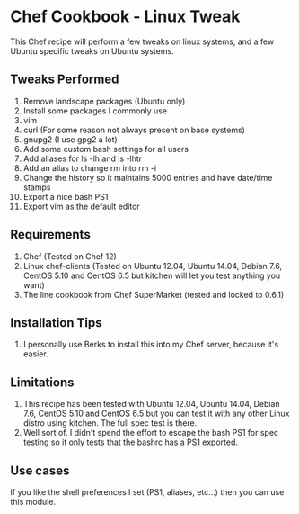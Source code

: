 Chef Cookbook - Linux Tweak
==============

This Chef recipe will perform a few tweaks on linux systems, and a few Ubuntu specific tweaks on Ubuntu systems.


Tweaks Performed
------------
1. Remove landscape packages (Ubuntu only)
2. Install some packages I commonly use
  1. vim
  2. curl (For some reason not always present on base systems)
  3. gnupg2 (I use gpg2 a lot)
3. Add some custom bash settings for all users
  1. Add aliases for ls -lh and ls -lhtr
  2. Add an alias to change rm into rm -i
  3. Change the history so it maintains 5000 entries and have date/time stamps
  4. Export a nice bash PS1
  5. Export vim as the default editor

Requirements
------------
1. Chef (Tested on Chef 12)
2. Linux chef-clients (Tested on Ubuntu 12.04, Ubuntu 14.04, Debian 7.6, CentOS 5.10 and CentOS 6.5 but kitchen will let you test anything you want)
3. The line cookbook from Chef SuperMarket (tested and locked to 0.6.1)

Installation Tips
------------

1. I personally use Berks to install this into my Chef server, because it's easier.

Limitations
------------
1. This recipe has been tested with Ubuntu 12.04, Ubuntu 14.04, Debian 7.6, CentOS 5.10 and CentOS 6.5 but you can test it with any other Linux distro using kitchen. The full spec test is there.
 1. Well sort of. I didn't spend the effort to escape the bash PS1 for spec testing so it only tests that the bashrc has a PS1 exported.

Use cases
------------
If you like the shell preferences I set (PS1, aliases, etc...) then you can use this module.

